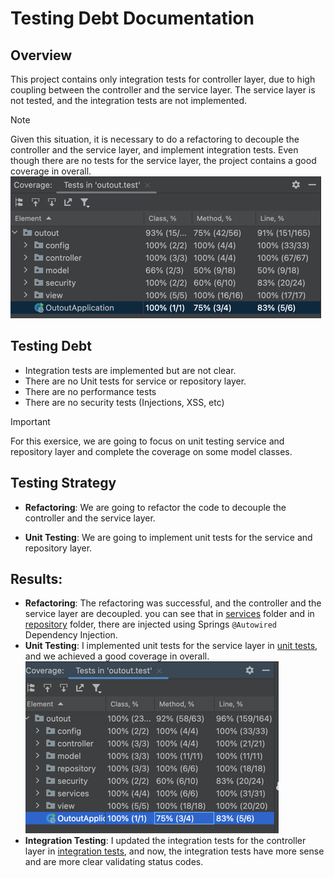 # Testing Debt Documentation

## Overview
This project contains only integration tests for controller layer, due to high coupling between the controller and the service layer. The service layer is not tested, and the integration tests are not implemented.

> [!NOTE]
> Given this situation, it is necessary to do a refactoring to decouple the controller and the service layer, and implement integration tests.
> Even though there are no tests for the service layer, the project contains a good coverage in overall.
![img.png](img/CoverageBefore.png)

## Testing Debt
- Integration tests are implemented but are not clear.
- There are no Unit tests for service or repository layer.
- There are no performance tests
- There are no security tests (Injections, XSS, etc)

> [!IMPORTANT]
> For this exersice, we are going to focus on unit testing service and repository layer and complete the coverage on some model classes.

## Testing Strategy 
- **Refactoring**: We are going to refactor the code to decouple the controller and the service layer.

- **Unit Testing**: We are going to implement unit tests for the service and repository layer.

## Results:
- **Refactoring**: The refactoring was successful, and the controller and the service layer are decoupled. you can see that in [services](src%2Fmain%2Fjava%2Foutout%2Fservices) folder and in [repository](src%2Fmain%2Fjava%2Foutout%2Frepository) folder, there are injected using Springs `@Autowired` Dependency Injection.
- **Unit Testing**: I implemented unit tests for the service layer in [unit tests](src%2Ftest%2Fjava%2Foutout%2Funit), and we achieved a good coverage in overall. ![img.png](img/CoverageAfterTestUpdates.png)
- **Integration Testing**: I updated the integration tests for the controller layer in [integration tests](src%2Ftest%2Fjava%2Foutout%2Fintegration), and now, the integration tests have more sense and are more clear validating status codes.
